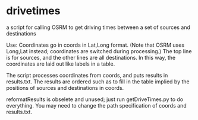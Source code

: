 # drivetimes
a script for calling OSRM to get driving times between a set of sources and destinations

Use:  Coordinates go in coords in Lat,Long format.  (Note that OSRM uses Long,Lat instead; coordinates are switched during processing.)
The top line is for sources, and the other lines are all destinations.  In this way, the coordinates are laid out like labels in a table.

The script processes coordinates from coords, and puts results in results.txt.  The results are ordered such as to fill in the table implied by the positions of sources and destinations in coords.




reformatResults is obselete and unused; just run getDriveTimes.py to do everything.  You may need to change the path specification of coords and results.txt.
